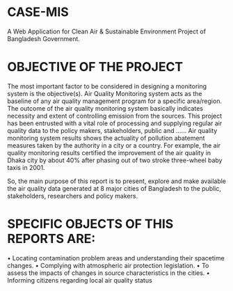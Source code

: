 # CASE-MIS
A Web Application for Clean Air &amp; Sustainable Environment Project of Bangladesh Government.
# OBJECTIVE OF THE PROJECT
The most important factor to be considered in designing a monitoring system is the objective(s).
Air Quality Monitoring system acts as the baseline of any air quality management program for a specific area/region. The outcome of the air quality monitoring system basically indicates necessity and extent of controlling emission from the sources. This project has been entrusted with a vital role of processing and supplying regular air quality data to the policy makers, stakeholders, public and …… Air quality monitoring system results shows the actuality of pollution abatement measures taken by the authority in a city or a country. For example, the air quality monitoring results certified the improvement of the air quality in Dhaka city by about 40% after phasing out of two stroke three-wheel baby taxis in 2001.

So, the main purpose of this report is to present, explore and make available the air quality data generated at 8 major cities of Bangladesh to the public, stakeholders, researchers and policy makers.

# SPECIFIC OBJECTS OF THIS REPORTS ARE:
•	Locating contamination problem areas and understanding their spacetime changes.
•	Complying with atmospheric air protection legislation.
•	To assess the impacts of changes in source characteristics in the cities.
•	Informing citizens regarding local air quality status

